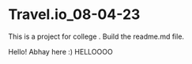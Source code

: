 # Travel.io_08-04-23
This is a project for college .
Build the readme.md file.

Hello! Abhay here :)
HELLOOOO
